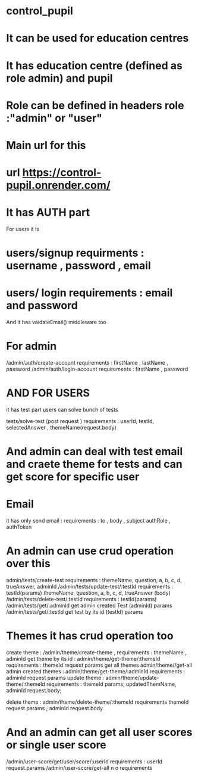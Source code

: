 # control_pupil

# It can be used for education centres 
# It has education centre (defined as role admin) and pupil 
# Role can be defined in headers role :"admin" or "user"



# Main url for this
 # url https://control-pupil.onrender.com/


 # It has AUTH part 
  
  For users it is 
   # users/signup requirments : username , password , email
   # users/ login requirements : email and password 

   And it has vaidateEmail() middleware too


# For admin 

/admin/auth/create-account   requirements : firstName , lastName , password
/admin/auth/login-account   requirements : firstName , password



# AND FOR USERS
 it has test part users can solve bunch of tests 

tests/solve-test (post request ) requirements : userId, testId, selectedAnswer  , themeName(request.body)



# And admin can deal with test email and craete theme for tests and can get score for specific user


# Email 
it has  only send email : 
requirements : to , body , subject authRole  , authToken 



# An admin can use crud operation over this 
admin/tests/create-test     requirements : themeName, question, a, b, c, d, trueAnswer, adminId 
/admin/tests/update-test/:testId requirements :  testId(params) themeName, question, a, b, c, d, trueAnswer (body)
/admin/tests/delete-test/:testId requirements : testId(params)
/admin/tests/get/:adminId get admin created Test (adminId) params 
/admin/tests/get/:testId get test by its id (testId) params 


# Themes  it has crud operation too 

create theme : /admin/theme/create-theme , requirements :  themeName , adminId 
get theme by its id : admin/theme/get-theme/:themeId requirements :  themeId request params 
get all themes   admin/theme//get-all
 admin created themes : admin/theme/get-theme/:adminId  requirements : adminId request params 
update theme  : admin/theme/update-theme/:themeId requirements :  themeId params; updatedThemName, adminId request.body;
  
delete theme : admin/theme/delete-theme/:themeId requirements  themeId request.params ; adminId request.body 


# And an admin can get all user scores or single user score 

/admin/user-score/get/user/score/:userId requirements : userId request.params 
/admin/user-score/get-all n o requirements 










 